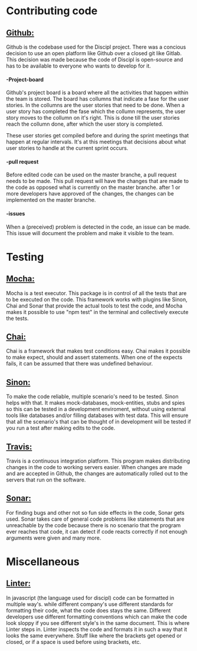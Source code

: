 # Contributing code
## [Github:](https://github.com)
Github is the codebase used for the Discipl project. There was a concious decision to use an open platform like Github over a closed git like Gitlab. This decision was made because the code of Discipl is open-source and has to be available to everyone who wants to develop for it.

#### -Project-board
Github's project board is a board where all the activities that happen within the team is stored. The board has collumns that indicate a fase for the user stories. In the collumns are the user stories that need to be done. When a user story has completed the fase which the collumn represents, the user story moves to the collumn on it's right. This is done till the user stories reach the collumn done, after which the user story is completed.

These user stories get compiled before and during the sprint meetings that happen at regular intervals. It's at this meetings that decisions about what user stories to handle at the current sprint occurs.

#### -pull request
Before edited code can be used on the master branche, a pull request needs to be made. This pull request will have the changes that are made to the code as opposed what is currently on the master branche. after 1 or more developers have approved of the changes, the changes can be implemented on the master branche.

#### -issues
When a (preceived) problem is detected in the code, an issue can be made. This issue will document the problem and make it visible to the team.

# Testing
## [Mocha:](https://mochajs.org/)
Mocha is a test executor. This package is in control of all the tests that are to be executed on the code. This framework works with plugins like Sinon, Chai and Sonar that provide the actual tools to test the code, and Mocha makes it possible to use "npm test" in the terminal and collectively execute the tests.

## [Chai:](https://www.chaijs.com/)
Chai is a framework that makes test conditions easy. Chai makes it possible to make expect, should and assert statements. When one of the expects fails, it can be assumed that there was undefined behaviour.

## [Sinon:](https://sinonjs.org/)
To make the code reliable, multiple scenario's need to be tested. Sinon helps with that. It makes mock-databases, mock-entities, stubs and spies so this can be tested in a development enviroment, without using external tools like databases and/or filling databases with test data. This will ensure that all the scenario's that can be thought of in development will be tested if you run a test after making edits to the code.

## [Travis:](https://travis-ci.org/)
Travis is a continuous integration platform. This program makes distributing changes in the code to working servers easier. When changes are made and are accepted in Github, the changes are automatically rolled out to the servers that run on the software.

## [Sonar:](https://www.sonarsource.com/products/codeanalyzers/sonarjs.html)
For finding bugs and other not so fun side effects in the code, Sonar gets used. Sonar takes care of general code problems like statements that are unreachable by the code because there is no scenario that the program ever reaches that code, it can detect if code reacts correctly if not enough arguments were given and many more.

# Miscellaneous
## [Linter:](https://eslint.org/)
In javascript (the language used for discipl) code can be formatted in multiple way's. while different company's use different standards for formatting their code, what the code does stays the same. Different developers use different formatting conventions which can make the code look sloppy if you see different style's in the same document. This is where Linter steps in. Linter inspects the code and formats it in such a way that it looks the same everywhere. Stuff like where the brackets get opened or closed, or if a space is used before using brackets, etc.
